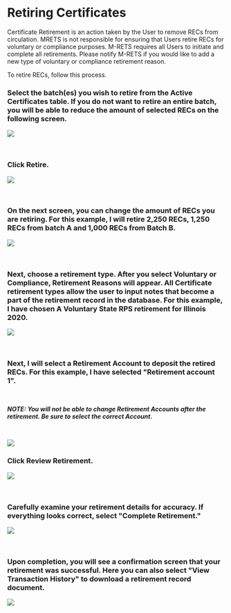 # Retiring Certificates

Certificate Retirement is an action taken by the User to remove RECs from circulation. MRETS is not responsible for ensuring that Users retire RECs for voluntary or compliance purposes. M-RETS requires all Users to initiate and complete all retirements. Please notify M-RETS if you would like to add a new type of voluntary or compliance retirement reason. 

To retire RECs, follow this process.

### Select the batch(es) you wish to retire from the Active Certificates table. If you do not want to retire an entire batch, you will be able to reduce the amount of selected RECs on the following screen.

![](https://github.com/mrets/photos/blob/master/retiring_certificates1.png?raw=true)

<br>

### Click Retire.

![](https://github.com/mrets/photos/blob/master/retiring_certificates2.png?raw=true)

<br>

### On the next screen, you can change the amount of RECs you are retiring. For this example, I will retire 2,250 RECs, 1,250 RECs from batch A and 1,000 RECs from Batch B.

![](https://github.com/mrets/photos/blob/master/retiring_certificates3.png?raw=true)

<br>

### Next, choose a retirement type. After you select Voluntary or Compliance, Retirement Reasons will appear. All Certificate retirement types allow the user to input notes that become a part of the retirement record in the database. For this example, I have chosen A Voluntary State RPS retirement for Illinois 2020.

![](https://github.com/mrets/photos/blob/master/retiring_certificates4.png?raw=true)

<br>

### Next, I will select a Retirement Account to deposit the retired RECs. For this example, I have selected "Retirement account 1". 

<br>

***NOTE: You will not be able to change Retirement Accounts after the retirement. Be sure to select the correct Account.***

<br>

![](https://github.com/mrets/photos/blob/master/retiring_certificates5.png?raw=true)

### Click Review Retirement.

![](https://github.com/mrets/photos/blob/master/retiring_certificates6.png?raw=true)

<br>

### Carefully examine your retirement details for accuracy. If everything looks correct, select "Complete Retirement."

![](https://github.com/mrets/photos/blob/master/retiring_certificates7.png?raw=true)

<br>

### Upon completion, you will see a confirmation screen that your retirement was successful. Here you can also select "View Transaction History" to download a retirement record document.

![](https://github.com/mrets/photos/blob/master/retiring_certificates8.png?raw=true)
